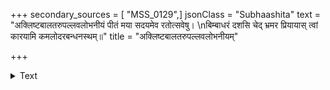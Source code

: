 +++
secondary_sources = [ "MSS_0129",]
jsonClass = "Subhaashita"
text = "अक्लिष्टबालतरुपल्लवलोभनीयं पीतं मया सदयमेव रतोत्सवेषु।  \nबिम्बाधरं दशसि चेद् भ्रमर प्रियायास् त्वां कारयामि कमलोदरबन्धनस्थम्॥"
title = "अक्लिष्टबालतरुपल्लवलोभनीयम्"

+++

<details><summary>Text</summary>

अक्लिष्टबालतरुपल्लवलोभनीयं पीतं मया सदयमेव रतोत्सवेषु।  
बिम्बाधरं दशसि चेद् भ्रमर प्रियायास् त्वां कारयामि कमलोदरबन्धनस्थम्॥
</details>

